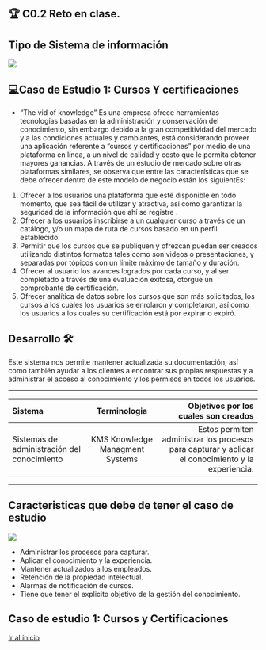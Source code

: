 ##  🏆 C0.2  Reto en clase.

                

##   Tipo de Sistema de información


![](https://dti.uat.edu.mx/PublishingImages/iconoss/ic-certificaciones.png)


##  ‍💻Caso de Estudio 1: Cursos Y certificaciones

- “The vid of knowledge” 
Es una empresa ofrece herramientas tecnologías basadas en la administración y conservación del conocimiento, sin embargo debido a la gran  competitividad del mercado y a las condiciones actuales y cambiantes, está  considerando proveer una aplicación referente a “cursos y certificaciones” por medio  de una plataforma en línea, a un nivel de calidad y costo que le permita obtener  mayores ganancias. A través de un estudio de mercado sobre otras plataformas  similares, se observa que entre las características que se debe ofrecer dentro de este  modelo de negocio están los siguientEs: 
1. Ofrecer a los usuarios una plataforma que esté disponible en todo momento, que sea fácil de utilizar y atractiva, así como garantizar la seguridad de la información  que ahí se registre .  
2. Ofrecer a los usuarios inscribirse a un cualquier curso a través de un catálogo,  y/o un mapa de ruta de cursos basado en un perfil establecido.  
3. Permitir que los cursos que se publiquen y ofrezcan puedan ser creados  utilizando distintos formatos tales como son videos o presentaciones, y  separadas por tópicos con un límite máximo de tamaño y duración.  
4. Ofrecer al usuario los avances logrados por cada curso, y al ser completado a  través de una evaluación exitosa, otorgue un comprobante de certificación. 
5. Ofrecer analítica de datos sobre los cursos que son más solicitados, los cursos a  los cuales los usuarios se enrolaron y completaron, así como los usuarios a los  cuales su certificación está por expirar o expiró.  

##  Desarrollo  🛠


Este sistema nos permite mantener actualizada su documentación, así como también ayudar a los clientes a encontrar sus propias respuestas y a administrar el acceso al conocimiento y los permisos en todos los usuarios.




                
----

| Sistema| Terminologia| Objetivos por los cuales son creados
| :------------ |:---------------:| -----:|
| Sistemas de administración del conocimiento | KMS Knowledge Managment Systems| Estos permiten administrar los procesos para capturar y aplicar el conocimiento y la experiencia.


                
----


## Caracteristicas que debe de tener el caso de estudio
![](https://gestionmoviles.com/images/articulos/caracteristicas/caracteristicas.png)

- Administrar los procesos para capturar.
- Aplicar el conocimiento y la experiencia.
- Mantener actualizados a los empleados.
- Retención de la propiedad intelectual.
- Alarmas de notificación  de cursos.
- Tiene que tener el explicito objetivo de la gestión del conocimiento.

## Caso de estudio 1: Cursos y Certificaciones


[Ir al inicio](https://github.com/acostasaul98/Analisis-Avanzado-de-Software "Ir al inicio")
